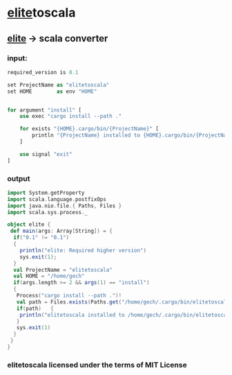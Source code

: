 # [elite](https://github.com/ferhatgec/elite)toscala
## [elite](https://github.com/ferhatgec/elite) -> scala converter

### input:
```rs
required_version is 0.1

set ProjectName as "elitetoscala"
set HOME        as env "HOME"


for argument "install" [
    use exec "cargo install --path ."

    for exists "{HOME}.cargo/bin/{ProjectName}" [
        println "{ProjectName} installed to {HOME}.cargo/bin/{ProjectName}."
    ]

    use signal "exit"
]
```

### output
```scala
import System.getProperty
import scala.language.postfixOps
import java.nio.file.{ Paths, Files }
import scala.sys.process._

object elite {
 def main(args: Array[String]) = {
  if("0.1" != "0.1")
  {
    println("elite: Required higher version")
    sys.exit(1);
  }
  val ProjectName = "elitetoscala"
  val HOME = "/home/gech"
  if(args.length >= 2 && args(1) == "install")
  {
   Process("cargo install --path .")!
   val path = Files.exists(Paths.get("/home/gech/.cargo/bin/elitetoscala"))
   if(path)   {
    println("elitetoscala installed to /home/gech/.cargo/bin/elitetoscala.\n")
   }
   sys.exit(1)
  }
 }
}
```

### elitetoscala licensed under the terms of MIT License

